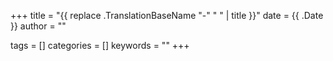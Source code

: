 +++
title = "{{ replace .TranslationBaseName "-" " " | title }}"
date = {{ .Date }}
author = ""

tags = []
categories = []
keywords = ""
+++

<!-- more -->